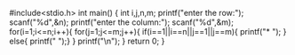 #include<stdio.h>
int main()
{
    int i,j,n,m;
    printf("enter the row:");
    scanf("%d",&n);
    printf("enter the column:");
    scanf("%d",&m);
    for(i=1;i<=n;i++){
    for(j=1;j<=m;j++){
    if(i==1||i==n||j==1||j==m){
    printf("* ");
} 
else{
printf("  ");}
}
printf("\n");
}
return 0;
}
